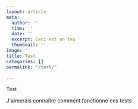 ```yaml
---
layout: article
meta:
  author: ''
  time: ''
  date: ''
  excerpt: Ceci est un tes
  thumbnail: ''
image: ''
title: Test
categories: []
permalink: "/test/"

---
```

Test

J'aimerais connaitre comment fonctionne ces tests